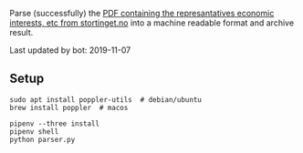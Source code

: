 Parse (successfully) the [PDF containing the represantatives economic interests, etc from stortinget.no](https://www.stortinget.no/no/Stortinget-og-demokratiet/Representantene/Okonomiske-interesser/) into a machine readable format and archive result.

Last updated by bot: 2019-11-07

## Setup
    sudo apt install poppler-utils  # debian/ubuntu
    brew install poppler  # macos

    pipenv --three install
    pipenv shell
    python parser.py
